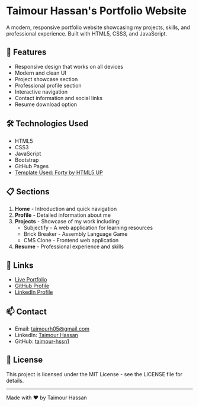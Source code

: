 # Taimour Hassan's Portfolio Website

A modern, responsive portfolio website showcasing my projects, skills, and professional experience. Built with HTML5, CSS3, and JavaScript.

## 🚀 Features

- Responsive design that works on all devices
- Modern and clean UI
- Project showcase section
- Professional profile section
- Interactive navigation
- Contact information and social links
- Resume download option

## 🛠️ Technologies Used

- HTML5
- CSS3
- JavaScript
- Bootstrap
- GitHub Pages
- [Template Used: Forty by HTML5 UP](https://html5up.net/forty)

## 📋 Sections

1. **Home** - Introduction and quick navigation
2. **Profile** - Detailed information about me
3. **Projects** - Showcase of my work including:
   - Subjectify - A web application for learning resources
   - Brick Breaker - Assembly Language Game
   - CMS Clone - Frontend web application
4. **Resume** - Professional experience and skills

## 🔗 Links

- [Live Portfolio](https://taimour-hssn1.github.io)
- [GitHub Profile](https://github.com/taimour-hssn1)
- [LinkedIn Profile](https://www.linkedin.com/in/taimourh05)



## 📫 Contact

- Email: taimourh05@gmail.com
- LinkedIn: [Taimour Hassan](https://www.linkedin.com/in/taimourh05)
- GitHub: [taimour-hssn1](https://github.com/taimour-hssn1)

## 📝 License

This project is licensed under the MIT License - see the LICENSE file for details.

---

Made with ❤️ by Taimour Hassan
